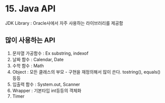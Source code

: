 # 15. Java API

JDK Library : Oracle사에서 자주 사용하는 라이브러리를 제공함

## 많이 사용하는 API

1. 문자열 가공함수 : Ex substring, indexof 
2. 날짜 함수  : Calendar, Date
3. 수학 함수 : Math
4. Object : 모든 클래스의 부모 - 구현을 재정의해서 많이 쓴다. tostring\(\), equals\(\) 등등
5. 입출력 함수 : System.out, Scanner
6. Wrapper  : 기본타입 int등등의 객체화
7. Timer 



